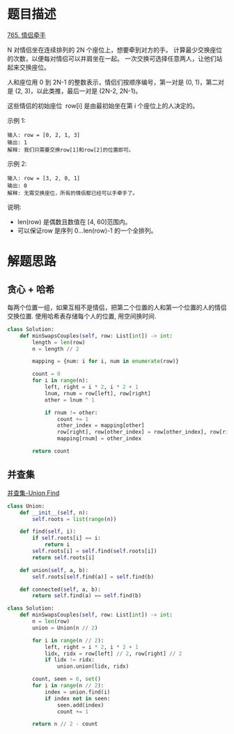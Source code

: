 # 题目描述

[765. 情侣牵手](https://leetcode-cn.com/problems/couples-holding-hands/)

N 对情侣坐在连续排列的 2N 个座位上，想要牵到对方的手。 计算最少交换座位的次数，以便每对情侣可以并肩坐在一起。 一次交换可选择任意两人，让他们站起来交换座位。

人和座位用 0 到 2N-1 的整数表示，情侣们按顺序编号，第一对是 (0, 1)，第二对是 (2, 3)，以此类推，最后一对是 (2N-2, 2N-1)。

这些情侣的初始座位  row[i] 是由最初始坐在第 i 个座位上的人决定的。

示例 1:
```
输入: row = [0, 2, 1, 3]
输出: 1
解释: 我们只需要交换row[1]和row[2]的位置即可。
```

示例 2:
```
输入: row = [3, 2, 0, 1]
输出: 0
解释: 无需交换座位，所有的情侣都已经可以手牵手了。
```

说明:

- len(row) 是偶数且数值在 [4, 60]范围内。
- 可以保证row 是序列 0...len(row)-1 的一个全排列。

# 解题思路

## 贪心 + 哈希

每两个位置一组，如果互相不是情侣，把第二个位置的人和第一个位置的人的情侣交换位置. 使用哈希表存储每个人的位置, 用空间换时间.

```python
class Solution:
    def minSwapsCouples(self, row: List[int]) -> int:
        length = len(row)
        n = length // 2

        mapping = {num: i for i, num in enumerate(row)}

        count = 0
        for i in range(n):
            left, right = i * 2, i * 2 + 1
            lnum, rnum = row[left], row[right]
            other = lnum ^ 1

            if rnum != other:
                count += 1
                other_index = mapping[other]
                row[right], row[other_index] = row[other_index], row[right]
                mapping[rnum] = other_index

        return count
```

## 并查集

[并查集-Union Find](https://leetcode-cn.com/problems/couples-holding-hands/solution/bing-cha-ji-union-find-by-shty/)

```python
class Union:
    def __init__(self, n):
        self.roots = list(range(n))

    def find(self, i):
        if self.roots[i] == i:
            return i
        self.roots[i] = self.find(self.roots[i])
        return self.roots[i]

    def union(self, a, b):
        self.roots[self.find(a)] = self.find(b)

    def connected(self, a, b):
        return self.find(a) == self.find(b)

class Solution:
    def minSwapsCouples(self, row: List[int]) -> int:
        n = len(row)
        union = Union(n // 2)

        for i in range(n // 2):
            left, right = i * 2, i * 2 + 1
            lidx, ridx = row[left] // 2, row[right] // 2
            if lidx != ridx:
                union.union(lidx, ridx)

        count, seen = 0, set()
        for i in range(n // 2):
            index = union.find(i)
            if index not in seen:
                seen.add(index)
                count += 1

        return n // 2 - count
```
